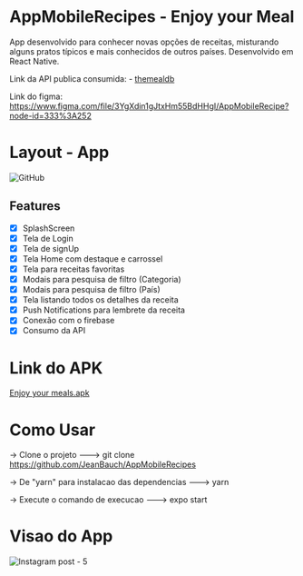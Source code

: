 # AppMobileRecipes - Enjoy your Meal
App desenvolvido para conhecer novas opções de receitas, misturando alguns pratos típicos e mais conhecidos de outros países. Desenvolvido em React Native.

Link da API publica consumida: - [themealdb](https://www.themealdb.com/api.php)

Link do figma: https://www.figma.com/file/3YgXdin1gJtxHm55BdHHgI/AppMobileRecipe?node-id=333%3A252

# Layout - App
![GitHub](https://user-images.githubusercontent.com/61170558/123004410-f0924f00-d38a-11eb-8916-d308448f5b3d.png)

## Features
- [x] SplashScreen
- [x] Tela de Login
- [x] Tela de signUp
- [x] Tela Home com destaque e carrossel
- [x] Tela para receitas favoritas
- [x] Modais para pesquisa de filtro (Categoria)
- [x] Modais para pesquisa de filtro (País)
- [x] Tela listando todos os detalhes da receita
- [x] Push Notifications para lembrete da receita
- [x] Conexão com o firebase
- [x] Consumo da API

# Link do APK

<a href="https://drive.google.com/file/d/1FkMzXIEUI22_cc8tM5BMLKz28lTy43Z9/view?usp=sharing" target="_blank"> Enjoy your meals.apk</a>

# Como Usar
-> Clone o projeto
---> git clone https://github.com/JeanBauch/AppMobileRecipes

-> De "yarn" para instalacao das dependencias
---> yarn

-> Execute o comando de execucao
---> expo start

# Visao do App

![Instagram post - 5](https://user-images.githubusercontent.com/61170558/122657091-b4ff4700-d136-11eb-9f51-fb72bf087f0c.png)



